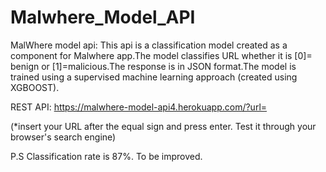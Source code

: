 # Malwhere_Model_API
MalWhere model api: 
This api is a classification model created as a component for Malwhere app.The model classifies URL whether it is [0]= benign or [1]=malicious.The response is in JSON format.The model is trained using a supervised machine learning approach (created using XGBOOST).

REST API:
https://malwhere-model-api4.herokuapp.com/?url=

(*insert your URL after the equal sign and press enter. Test it through your browser's search engine)

P.S
Classification rate is 87%. To be improved.
